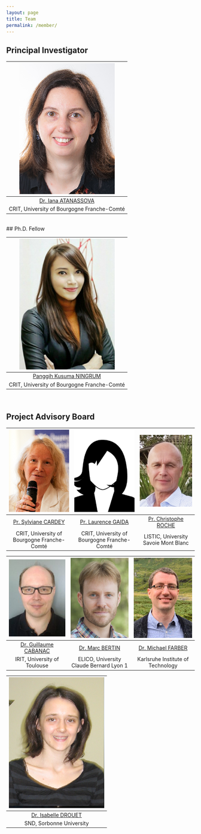 ```yaml
---
layout: page
title: Team
permalink: /member/
---
```


## Principal Investigator

| ![Iana](/images/Iana.png)     | 
| :------:        |   
| [Dr. Iana ATANASSOVA](http://tesniere.univ-fcomte.fr/iana/) | 
| CRIT, University of Bourgogne Franche-Comté |


<br />
## Ph.D. Fellow

| ![Panggih](/images/panggih.png) |
| :---:        |
| [Panggih Kusuma NINGRUM](https://ningrumdaud.github.io)   |
| CRIT, University of Bourgogne Franche-Comté|


<br />

## Project Advisory Board

| ![Sylviane](/images/Sylviane_CARDEY.png) | ![Laurence](/images/image.png) | ![Christophe](/images/Chris.png) |
| :---:        |    :---:   |          :---: |
| [Pr. Sylviane CARDEY](https://www.iufrance.fr/les-membres-de-liuf/membre/1289-sylviane-cardey-greenfield.html) | [Pr. Laurence GAIDA](http://crit.univ-fcomte.fr/download/labo-lhple/document/membres-du-crit/cv-des-membres/fiche-laurence-dahan-gaida.pdf)   | [Pr. Christophe ROCHE](https://www.univ-smb.fr/listic/en/presentation_listic/membres/enseignants-chercheurs/christophe-roche/) |
| CRIT, University of Bourgogne Franche-Comté | CRIT, University of Bourgogne Franche-Comté | LISTIC, University Savoie Mont Blanc|

| ![Guillaume](/images/Marc.png) |![Marc](/images/Guillaume.png) | ![Michael](/images/Michael_Faerber.png)     |
| :---:        |    :---:   |          :---: |
| [Dr. Guillaume CABANAC](https://www.irit.fr/~Guillaume.Cabanac/) | [Dr. Marc BERTIN](https://elico-recherche.msh-lse.fr/membres/marc-bertin)   | [Dr. Michael FARBER](https://www.researchgate.net/profile/Michael_Faerber) | 
| IRIT, University of Toulouse | ELICO, University Claude Bernard Lyon 1| Karlsruhe Institute of Technology|

| ![Isabelle](/images/Isabelle_drouet.png) | 
| :---:        |
| [Dr. Isabelle DROUET](https://lettres.sorbonne-universite.fr/sites/default/files/media/2020-04/drouet%20isabelle_sept19.pdf) |
| SND, Sorbonne University |
